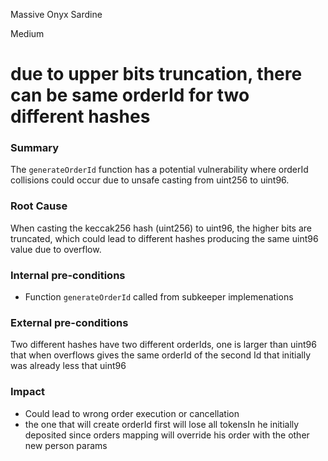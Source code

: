 Massive Onyx Sardine

Medium

# due to upper bits truncation, there can be same orderId for two different hashes

### Summary

The `generateOrderId` function has a potential vulnerability where orderId collisions could occur due to unsafe casting from uint256 to uint96.

### Root Cause

When casting the keccak256 hash (uint256) to uint96, the higher bits are truncated, which could lead to different hashes producing the same uint96 value due to overflow.

### Internal pre-conditions

- Function `generateOrderId` called from subkeeper implemenations

### External pre-conditions

Two different hashes have two different orderIds, one is larger than uint96 that when overflows gives the same orderId of the second Id that initially was already less that uint96

### Impact

- Could lead to wrong order execution or cancellation
- the one that will create orderId first will lose all tokensIn he initially deposited since orders mapping will override his order with the other new person params